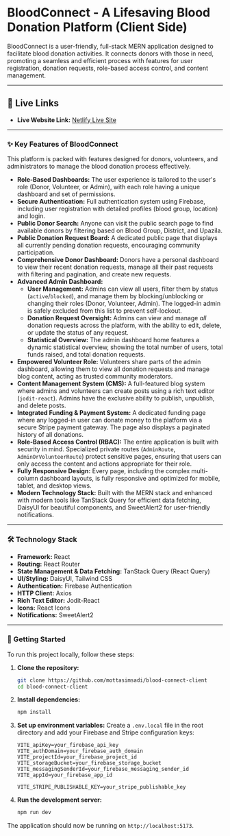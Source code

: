 # BloodConnect - A Lifesaving Blood Donation Platform (Client Side)

BloodConnect is a user-friendly, full-stack MERN application designed to facilitate blood donation activities. It connects donors with those in need, promoting a seamless and efficient process with features for user registration, donation requests, role-based access control, and content management.

---

## 🔗 Live Links
- **Live Website Link:** [Netlify Live Site](https://ph11-assign-12.netlify.app/)


---

### ✨ Key Features of BloodConnect

This platform is packed with features designed for donors, volunteers, and administrators to manage the blood donation process effectively.

*   **Role-Based Dashboards:** The user experience is tailored to the user's role (Donor, Volunteer, or Admin), with each role having a unique dashboard and set of permissions.
*   **Secure Authentication:** Full authentication system using Firebase, including user registration with detailed profiles (blood group, location) and login.
*   **Public Donor Search:** Anyone can visit the public search page to find available donors by filtering based on Blood Group, District, and Upazila.
*   **Public Donation Request Board:** A dedicated public page that displays all currently pending donation requests, encouraging community participation.
*   **Comprehensive Donor Dashboard:** Donors have a personal dashboard to view their recent donation requests, manage all their past requests with filtering and pagination, and create new requests.
*   **Advanced Admin Dashboard:**
    *   **User Management:** Admins can view all users, filter them by status (`active`/`blocked`), and manage them by blocking/unblocking or changing their roles (Donor, Volunteer, Admin). The logged-in admin is safely excluded from this list to prevent self-lockout.
    *   **Donation Request Oversight:** Admins can view and manage *all* donation requests across the platform, with the ability to edit, delete, or update the status of any request.
    *   **Statistical Overview:** The admin dashboard home features a dynamic statistical overview, showing the total number of users, total funds raised, and total donation requests.
*   **Empowered Volunteer Role:** Volunteers share parts of the admin dashboard, allowing them to view all donation requests and manage blog content, acting as trusted community moderators.
*   **Content Management System (CMS):** A full-featured blog system where admins and volunteers can create posts using a rich text editor (`jodit-react`). Admins have the exclusive ability to publish, unpublish, and delete posts.
*   **Integrated Funding & Payment System:** A dedicated funding page where any logged-in user can donate money to the platform via a secure Stripe payment gateway. The page also displays a paginated history of all donations.
*   **Role-Based Access Control (RBAC):** The entire application is built with security in mind. Specialized private routes (`AdminRoute`, `AdminOrVolunteerRoute`) protect sensitive pages, ensuring that users can only access the content and actions appropriate for their role.
*   **Fully Responsive Design:** Every page, including the complex multi-column dashboard layouts, is fully responsive and optimized for mobile, tablet, and desktop views.
*   **Modern Technology Stack:** Built with the MERN stack and enhanced with modern tools like TanStack Query for efficient data fetching, DaisyUI for beautiful components, and SweetAlert2 for user-friendly notifications.

---

### 🛠️ Technology Stack

*   **Framework:** React
*   **Routing:** React Router
*   **State Management & Data Fetching:** TanStack Query (React Query)
*   **UI/Styling:** DaisyUI, Tailwind CSS
*   **Authentication:** Firebase Authentication
*   **HTTP Client:** Axios
*   **Rich Text Editor:** Jodit-React
*   **Icons:** React Icons
*   **Notifications:** SweetAlert2

---

### 🚀 Getting Started

To run this project locally, follow these steps:

1.  **Clone the repository:**
    ```bash
    git clone https://github.com/mottasimsadi/blood-connect-client
    cd blood-connect-client
    ```

2.  **Install dependencies:**
    ```bash
    npm install
    ```

3.  **Set up environment variables:**
    Create a `.env.local` file in the root directory and add your Firebase and Stripe configuration keys:
    ```
    VITE_apiKey=your_firebase_api_key
    VITE_authDomain=your_firebase_auth_domain
    VITE_projectId=your_firebase_project_id
    VITE_storageBucket=your_firebase_storage_bucket
    VITE_messagingSenderId=your_firebase_messaging_sender_id
    VITE_appId=your_firebase_app_id

    VITE_STRIPE_PUBLISHABLE_KEY=your_stripe_publishable_key
    ```

4.  **Run the development server:**
    ```bash
    npm run dev
    ```

The application should now be running on `http://localhost:5173`.
